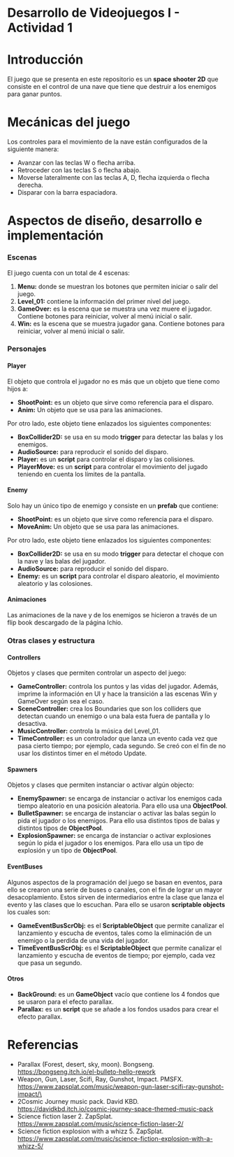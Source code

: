 # Desarrollo de Videojuegos I - Actividad 1
 

# Introducción
El juego que se presenta en este repositorio es un **space shooter 2D** que consiste en el control de una nave que tiene que destruir a los enemigos para ganar puntos.

# Mecánicas del juego
Los controles para el movimiento de la nave están configurados de la siguiente manera:
- Avanzar con las teclas W o flecha arriba.
- Retroceder con las teclas S o flecha abajo.
- Moverse lateralmente con las teclas A, D, flecha izquierda o flecha derecha.
- Disparar con la barra espaciadora.

# Aspectos de diseño, desarrollo e implementación
### Escenas
El juego cuenta con un total de 4 escenas:
1. **Menu:** donde se muestran los botones que permiten iniciar o salir del juego.
2. **Level_01:** contiene la información del primer nivel del juego.
3. **GameOver:** es la escena que se muestra una vez muere el jugador. Contiene botones para reiniciar, volver al menú inicial o salir.
4. **Win:** es la escena que se muestra jugador gana. Contiene botones para reiniciar, volver al menú inicial o salir.

### Personajes
#### **Player**
El objeto que controla el jugador no es más que un objeto que tiene como hijos a:
- **ShootPoint:** es un objeto que sirve como referencia para el disparo.
- **Anim:**  Un objeto que se usa para las animaciones.

Por otro lado, este objeto tiene enlazados los siguientes componentes:
- **BoxCollider2D:** se usa en su modo **trigger** para detectar las balas y los enemigos.
- **AudioSource:** para reproducir el sonido del disparo.
- **Player:** es un **script** para controlar el disparo y las colisiones.
- **PlayerMove:** es un **script** para controlar el movimiento del jugado teniendo en cuenta los límites de la pantalla.


#### **Enemy**
Solo hay un único tipo de enemigo y consiste en un **prefab** que contiene:
- **ShootPoint:** es un objeto que sirve como referencia para el disparo.
- **MoveAnim:**  Un objeto que se usa para las animaciones.


Por otro lado, este objeto tiene enlazados los siguientes componentes:
- **BoxCollider2D:** se usa en su modo **trigger** para detectar el choque con la nave y las balas del jugador.
- **AudioSource:** para reproducir el sonido del disparo.
- **Enemy:** es un **script** para controlar el disparo aleatorio, el movimiento aleatorio y las colosiones.

#### **Animaciones**

Las animaciones de la nave y de los enemigos se hicieron a través de un flip book descargado de la página Ichio.


### Otras clases y estructura

#### **Controllers**
Objetos y clases que permiten controlar un aspecto del juego:
- **GameController:** controla los puntos y las vidas del jugador. Además, imprime la información en UI y hace la transición a las escenas Win y GameOver según sea el caso.
- **SceneController:** crea los Boundaries que son los colliders que detectan cuando un enemigo o una bala esta fuera de pantalla y lo desactiva.
- **MusicController:** controla la música del Level_01.
- **TimeController:** es un controlador que lanza un evento cada vez que pasa cierto tiempo; por ejemplo, cada segundo. Se creó con el fin de no usar los distintos timer en el método Update.

#### **Spawners**
Objetos y clases que permiten instanciar o activar algún objecto:
- **EnemySpawner:** se encarga de instanciar o activar los enemigos cada tiempo aleatorio en una posición aleatoria. Para ello usa una **ObjectPool**.
- **BulletSpawner:** se encarga de instanciar o activar las balas según lo pida el jugador o los enemigos. Para ello usa distintos tipos de balas y distintos tipos de **ObjectPool**.
- **ExplosionSpawner:** se encarga de instanciar o activar explosiones según lo pida el jugador o los enemigos. Para ello usa un tipo de explosión y un tipo de **ObjectPool**.

#### **EventBuses**
Algunos aspectos de la programación del juego se basan en eventos, para ello se crearon una serie de buses o canales, con el fin de lograr un mayor desacoplamiento. Estos sirven de intermediarios entre la clase que lanza el evento y las clases que lo escuchan. Para ello se usaron **scriptable objects** los cuales son:
- **GameEventBusScrObj:** es el **ScriptableObject** que permite canalizar el lanzamiento y escucha de eventos, tales como la eliminación de un enemigo o la perdida de una vida del jugador.
- **TimeEventBusScrObj:** es el **ScriptableObject** que permite canalizar el lanzamiento y escucha de eventos de tiempo; por ejemplo, cada vez que pasa un segundo.


#### **Otros**
- **BackGround:** es un **GameObject** vacío que contiene los 4 fondos que se usaron para el efecto parallax. 
- **Parallax:** es un **script** que se añade a los fondos usados para crear el efecto parallax.

# Referencias
- Parallax (Forest, desert, sky, moon). Bongseng. https://bongseng.itch.io/el-bulleto-hello-rework
- Weapon, Gun, Laser, Scifi, Ray, Gunshot, Impact. PMSFX.  https://www.zapsplat.com/music/weapon-gun-laser-scifi-ray-gunshot-impact/\
- 2Cosmic Journey music pack. David KBD. https://davidkbd.itch.io/cosmic-journey-space-themed-music-pack
- Science fiction laser 2. ZapSplat. https://www.zapsplat.com/music/science-fiction-laser-2/
- Science fiction explosion with a whizz 5. ZapSplat. https://www.zapsplat.com/music/science-fiction-explosion-with-a-whizz-5/



